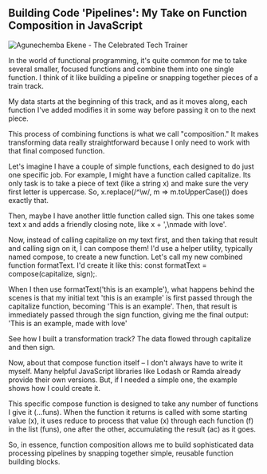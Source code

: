 ## Building Code 'Pipelines': My Take on Function Composition in JavaScript

![Agunechemba Ekene - The Celebrated Tech Trainer](https://agunechembaekene.wordpress.com/wp-content/uploads/2025/04/img_20241018_082917.jpg?w=1024)

In the world of functional programming, it's quite common for me to take several smaller, focused functions and combine them into one single function. I think of it like building a pipeline or snapping together pieces of a train track. 

My data starts at the beginning of this track, and as it moves along, each function I've added modifies it in some way before passing it on to the next piece. 

This process of combining functions is what we call "composition."
It makes transforming data really straightforward because I only need to work with that final composed function.

Let's imagine I have a couple of simple functions, each designed to do just one specific job. For example, I might have a function called capitalize. Its only task is to take a piece of text (like a string x) and make sure the very first letter is uppercase. So, x.replace(/^\w/, m => m.toUpperCase()) does exactly that.

Then, maybe I have another little function called sign. This one takes some text x and adds a friendly closing note, like x + ',\nmade with love'.

Now, instead of calling capitalize on my text first, and then taking that result and calling sign on it, I can compose them! I'd use a helper utility, typically named compose, to create a new function. Let's call my new combined function formatText. I'd create it like this: const formatText = compose(capitalize, sign);.

When I then use formatText('this is an example'), what happens behind the scenes is that my initial text 'this is an example' is first passed through the capitalize function, becoming 'This is an example'. Then, that result is immediately passed through the sign function, giving me the final output:
'This is an example,
made with love'

See how I built a transformation track? The data flowed through capitalize and then sign.

Now, about that compose function itself – I don't always have to write it myself. Many helpful JavaScript libraries like Lodash or Ramda already provide their own versions. But, if I needed a simple one, the example shows how I could create it. 

This specific compose function is designed to take any number of functions I give it (...funs). When the function it returns is called with some starting value (x), it uses reduce to process that value (x) through each function (f) in the list (funs), one after the other, accumulating the result (ac) as it goes.

So, in essence, function composition allows me to build sophisticated data processing pipelines by snapping together simple, reusable function building blocks.
